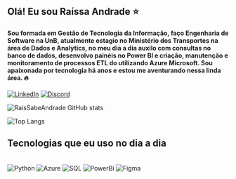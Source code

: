 

## Olá! Eu sou Raíssa Andrade ⭐

#### Sou formada em Gestão de Tecnologia da Informação, faço Engenharia de Software na UnB, atualmente estagio no Ministério dos Transportes na área de Dados e Analytics, no meu dia a dia auxilo com consultas no banco de dados, desenvolvo painéis no Power BI e criação, manutenção e monitoramento de processos ETL do utilizando Azure Microsoft. Sou apaixonada por tecnologia há anos e estou me aventurando nessa linda área. 🔥

[![LinkedIn](https://img.shields.io/badge/LinkedIn-0077B5?style=for-the-badge&logo=linkedin&logoColor=white)](https://www.linkedin.com/in/raissa-andrade-b2908a1b4/)
[![Discord](https://img.shields.io/badge/Discord-7289DA?style=for-the-badge&logo=discord&logoColor=white)](https://discord.com/channels/@raissaandrade88/)


![RaisSabeAndrade GitHub stats](https://github-readme-stats.vercel.app/api?username=RaisSabeAndrade&show_icons=true&theme=dracula)

![Top Langs](https://github-readme-stats.vercel.app/api/top-langs/?username=RaisSabeAndrade&langs_count=8)

## Tecnologias que eu uso no dia a dia 
<div style="display: inline_block"><br>
<img align="center" alt="Python" src="https://img.shields.io/badge/Python-3776AB?style=for-the-badge&logo=python&logoColor=white"/>
<img align="center" alt="Azure" src="https://img.shields.io/badge/Microsoft_Azure-0089D6?style=for-the-badge&logo=microsoft-azure&logoColor=white"/>
<img align="center" alt="SQL" src="https://img.shields.io/badge/MySQL-00000F?style=for-the-badge&logo=mysql&logoColor=white"/>
<img align="center" alt="PowerBi" src="https://img.shields.io/badge/PowerBI-F2C811?style=for-the-badge&logo=Power%20BI&logoColor=white"/>
<img align="center" alt="Figma" src="https://img.shields.io/badge/Figma-F24E1E?style=for-the-badge&logo=figma&logoColor=white"/>
</div>
